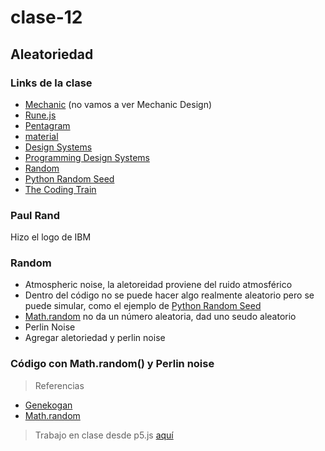 # clase-12
## Aleatoriedad
### Links de la clase
- [Mechanic](https://mechanic.design/) (no vamos a ver Mechanic Design)
- [Rune.js](https://runemadsen.github.io/rune.js/)
- [Pentagram](https://www.pentagram.com/)
- [material](https://m2.material.io/components)
- [Design Systems](https://designsystems.international/work/)
- [Programming Design Systems](https://programmingdesignsystems.com/shape/basic-shapes/index.html)
- [Random](https://www.random.org/)
- [Python Random Seed](https://www.w3schools.com/python/ref_random_seed.asp)
- [The Coding Train](https://thecodingtrain.com/)

### Paul Rand
Hizo el logo de IBM

### Random
- Atmospheric noise, la aletoreidad proviene del ruido atmosférico
- Dentro del código no se puede hacer algo realmente aleatorio pero se puede simular, como el ejemplo de [Python Random Seed](https://www.w3schools.com/python/ref_random_seed.asp)
- [Math.random](https://www.w3schools.com/js/js_random.asp) no da un número aleatoria, dad uno seudo aleatorio
- Perlin Noise
- Agregar aletoriedad y perlin noise

### Código con Math.random() y Perlin noise
> Referencias
- [Genekogan](https://genekogan.com/code/p5js-perlin-noise/)
- [Math.random](https://www.w3schools.com/js/js_random.asp)
> Trabajo en clase desde p5.js [aquí](https://editor.p5js.org/daniellasarai/sketches/Hb8b0Mvgk) 
